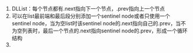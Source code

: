 1. DLList：每个节点都有.next指向下一个节点，.prev指向上一个节点
2. 可以在list最前端和最后段分别添加一个sentinel node或者只使用一个sentinel node，当为空list时该sentinel node的.next指向自己的.prev，当不为空列表时，最后一个节点的.next指向sentinel node的.prev，形成一个循环结构
3. 
<!--stackedit_data:
eyJoaXN0b3J5IjpbNTY2MDcyMjg1XX0=
-->